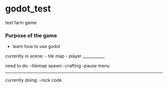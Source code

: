 # godot_test
 test farm game
<h3>Purpose of the game</h3>
<ul>
<li>learn how to use godot</li>
</ul>
currently in scene:
- tile map
- player
___________

need to do:
-tilemap spawn
-crafting
-pause menu
___________

currently doing:
-rock code

